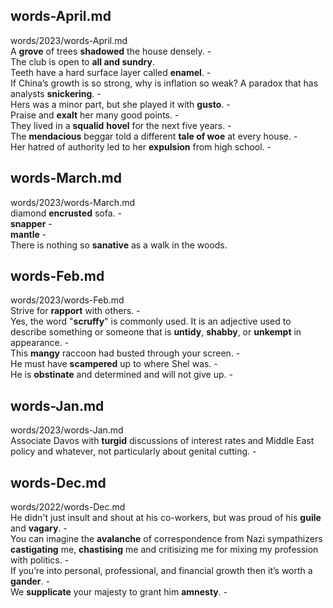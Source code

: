 ## words-April.md ##  
words/2023/words-April.md  
A **grove** of trees **shadowed** the house densely. -  
The club is open to **all and sundry**.   
Teeth have a hard surface layer called **enamel**. -  
If China’s growth is so strong, why is inflation so weak? A paradox that has analysts **snickering**. -  
Hers was a minor part, but she played it with **gusto**. -  
Praise and **exalt** her many good points. -  
They lived in a **squalid** **hovel** for the next five years. -  
The **mendacious** beggar told a different **tale of woe** at every house.  -  
Her hatred of authority led to her **expulsion** from high school. -  

## words-March.md ##  
words/2023/words-March.md  
diamond **encrusted** sofa. -  
**snapper** -  
**mantle** -  
There is nothing so **sanative** as a walk in the woods.   

## words-Feb.md ##  
words/2023/words-Feb.md  
Strive for **rapport** with others. -  
Yes, the word "**scruffy**" is commonly used. It is an adjective used to describe something or someone that is **untidy**, **shabby**, or **unkempt** in appearance. -  
This **mangy** raccoon had busted through your screen. -  
He must have **scampered** up to where Shel was. -  
He is **obstinate** and determined and will not give up. -  

## words-Jan.md ##  
words/2023/words-Jan.md  
Associate Davos with **turgid** discussions of interest rates and Middle East policy and whatever, not particularly about genital cutting. -  

## words-Dec.md ##  
words/2022/words-Dec.md  
He didn't just insult and shout at his co-workers, but was proud of his **guile** and **vagary**. -  
You can imagine the **avalanche** of correspondence from Nazi sympathizers **castigating** me, **chastising** me and critisizing me for mixing my profession with politics. -  
If you’re into personal, professional, and financial growth then it’s worth a **gander**. -  
We **supplicate** your majesty to grant him **amnesty**. -  
